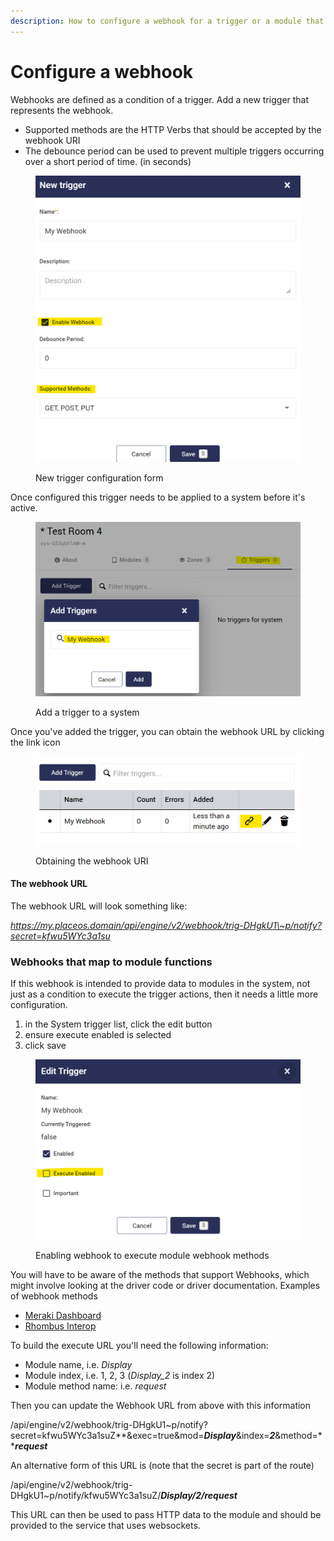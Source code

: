 ```yaml
---
description: How to configure a webhook for a trigger or a module that can accept a webhook
---
```


# Configure a webhook

Webhooks are defined as a condition of a trigger. Add a new trigger that represents the webhook.

* Supported methods are the HTTP Verbs that should be accepted by the webhook URI
* The debounce period can be used to prevent multiple triggers occurring over a short period of time. (in seconds)

<figure><img src="../../.gitbook/assets/image (10).png" alt=""><figcaption><p>New trigger configuration form</p></figcaption></figure>

Once configured this trigger needs to be applied to a system before it's active.

<figure><img src="../../.gitbook/assets/image (6).png" alt=""><figcaption><p>Add a trigger to a system</p></figcaption></figure>

Once you've added the trigger, you can obtain the webhook URL by clicking the link icon

<figure><img src="../../.gitbook/assets/image (14) (2).png" alt=""><figcaption><p>Obtaining the webhook URI</p></figcaption></figure>

#### The webhook URL

The webhook URL will look something like:

_https://my.placeos.domain/api/engine/v2/webhook/trig-DHgkU1\~p/notify?secret=kfwu5WYc3a1su_

### Webhooks that map to module functions

If this webhook is intended to provide data to modules in the system, not just as a condition to execute the trigger actions, then it needs a little more configuration.

1. in the System trigger list, click the edit button
2. ensure execute enabled is selected
3. click save

<figure><img src="../../.gitbook/assets/image (1) (2) (1).png" alt=""><figcaption><p>Enabling webhook to execute module webhook methods</p></figcaption></figure>

You will have to be aware of the methods that support Webhooks, which might involve looking at the driver code or driver documentation. Examples of webhook methods

* [Meraki Dashboard](https://github.com/PlaceOS/drivers/blob/86dc9ee65818e392fac5311abd45fce5bbbf872e/drivers/cisco/meraki/dashboard.cr#L166)
* [Rhombus Interop](https://github.com/PlaceOS/drivers/blob/03b469976699efa83ead9839348efef6b4bcff94/drivers/rhombus/security\_interop.cr#L31)

To build the execute URL you'll need the following information:

* Module name, i.e. _Display_
* Module index, i.e. 1, 2, 3 (_Display\_2_ is index 2)
* Module method name: i.e. _request_

Then you can update the Webhook URL from above with this information

/api/engine/v2/webhook/trig-DHgkU1\~p/notify?secret=kfwu5WYc3a1suZ**\&exec=true\&mod=**_**Display**_**\&index=**_**2**_**\&method=**_**request**_

An alternative form of this URL is (note that the secret is part of the route)

/api/engine/v2/webhook/trig-DHgkU1\~p/notify/kfwu5WYc3a1suZ/_**Display/2/request**_

This URL can then be used to pass HTTP data to the module and should be provided to the service that uses websockets.
